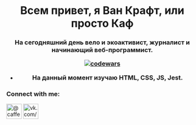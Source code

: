 <h1 align="center">Всем привет, я Ван Крафт, или просто Каф </h1>
<h3 align="center">На сегодняшний день вело и экоактивист, журналист и начинающий веб-программист.

  [![codewars](https://www.codewars.com/users/wancraft/badges/small)](https://www.codewars.com/users/wancraft) 

- На данный момент изучаю **HTML, CSS, JS, Jest**.
  
### Connect with me:
<p align="left">
<a href="https://t.me/caffeinque" target="blank"><img align="center" src="https://raw.githubusercontent.com/daniilshat/daniilshat/2d7eafe5250314b3d422c86b35de062e0f1f5178/icons/Telegram.svg" alt="@caffeinque" height="40" width="40" /></a>
<a href="https://vk.com/caf77" target="blank"><img align="center" src="https://raw.githubusercontent.com/daniilshat/daniilshat/2d7eafe5250314b3d422c86b35de062e0f1f5178/icons/vk.svg" alt="vk.com/caf77" height="40" width="40" /></a>
</p>

